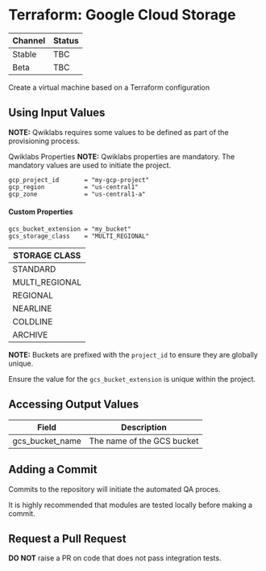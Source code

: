 # Terraform: Google Cloud Storage 

| Channel | Status |
|---------|--------|
| Stable  | TBC    | 
| Beta    | TBC    | 

Create a virtual machine based on a Terraform configuration

## Using Input Values 

__NOTE:__ Qwiklabs requires some values to be defined as part of the provisioning process. 

Qwiklabs Properties
__NOTE:__ Qwiklabs properties are mandatory. 
The mandatory values are used to initiate the project.
```
gcp_project_id       = "my-gcp-project"
gcp_region           = "us-central1"
gcp_zone             = "us-central1-a"
```

#### Custom Properties

```
gcs_bucket_extension = "my_bucket"
gcs_storage_class    = "MULTI_REGIONAL"
```

| STORAGE CLASS |
|---------------|
| STANDARD |
| MULTI_REGIONAL |
| REGIONAL | 
| NEARLINE |
| COLDLINE |
| ARCHIVE  |


__NOTE:__ Buckets are prefixed with the `project_id` to ensure they are globally unique.

Ensure the value for the `gcs_bucket_extension` is unique within the project.

## Accessing Output Values 

| Field | Description |
|-------|-------------|
| gcs_bucket_name | The name of the GCS bucket |

## Adding a Commit 

Commits to the repository will initiate the automated QA proces.

It is highly recommended that modules are tested locally before making a commit.

## Request a Pull Request

__DO NOT__ raise a PR on code that does not pass integration tests.
